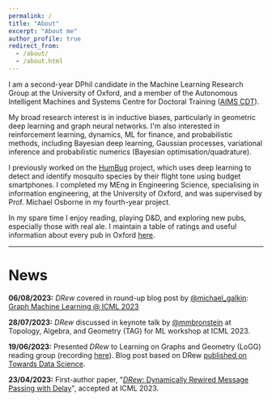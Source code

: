 ```yaml
---
permalink: /
title: "About"
excerpt: "About me"
author_profile: true
redirect_from:
  - /about/
  - /about.html
---
```


I am a second-year DPhil candidate in the Machine Learning Research Group at the University of Oxford, and a member of the Autonomous Intelligent Machines and Systems Centre
for Doctoral Training ([AIMS CDT](https://aims.robots.ox.ac.uk/)).

My broad research interest is in inductive biases, particularly in geometric deep learning and graph neural networks.
I'm also interested in reinforcement learning, dynamics, ML for finance, and probabilistic methods, including Bayesian deep learning, Gaussian processes, variational inference and probabilistic numerics (Bayesian optimisation/quadrature).

I previously worked on the [HumBug](https://humbug.ox.ac.uk/) project, which uses deep learning to detect and identify mosquito species by their
flight tone using budget smartphones. I completed my MEng in Engineering Science, specialising in information engineering, at the University of
Oxford, and was supervised by Prof. Michael Osborne in my fourth-year project.

In my spare time I enjoy reading, playing D&D, and exploring new pubs, especially those with real ale.
I maintain a table of ratings and useful information about every pub in Oxford [here](/pubs/).

---

# News
**06/08/2023:** *DRew* covered in round-up blog post by [@michael_galkin](https://twitter.com/michael_galkin?lang=en): [Graph Machine Learning @ ICML 2023](https://towardsdatascience.com/graph-machine-learning-icml-2023-9b5e4306a1cc) 

**28/07/2023:** *DRew* discussed in keynote talk by [@mmbronstein](https://twitter.com/mmbronstein) at Topology, Algebra, and Geometry (TAG) for ML workshop at ICML 2023.

**19/06/2023:** Presented *DRew* to Learning on Graphs and Geometry (LoGG) reading group (recording [here](https://m2d2.io/talks/logg/drew-dynamically-rewired-message-passing-with-delay/)). Blog post based on DRew [published on Towards Data Science](https://towardsdatascience.com/dynamically-rewired-delayed-message-passing-gnns-2d5ff18687c2).

**23/04/2023:** First-author paper, "[*DRew*: Dynamically Rewired Message Passing with Delay](https://arxiv.org/abs/2305.08018)", accepted at ICML 2023.